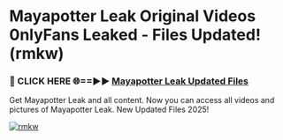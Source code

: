 # Mayapotter Leak Original Videos 0nlyFans Leaked - Files Updated! (rmkw)

<h3>🔴 CLICK HERE 🌐==►► <a href="https://tinyurl.com/ehrbuxhb" rel="nofollow">Mayapotter Leak Updated Files</a></h3>

Get Mayapotter Leak and all content. Now you can access all videos and pictures of Mayapotter Leak. New Updated Files 2025!

[![rmkw](https://i.imgur.com/lVYEuWS.gif)](https://tinyurl.com/ehrbuxhb)
